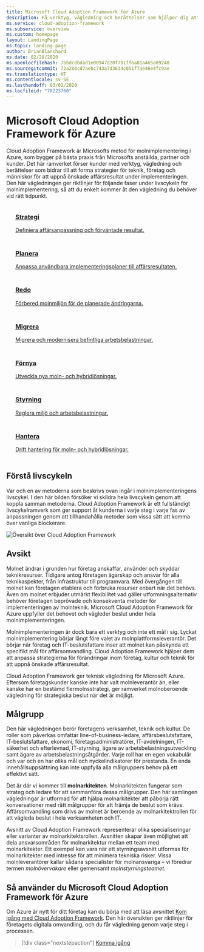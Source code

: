 ```yaml
---
title: Microsoft Cloud Adoption Framework för Azure
description: Få verktyg, vägledning och berättelser som hjälper dig att utforma strategier och få önskade affärsresultat i alla faser av molnimplementeringen.
ms.service: cloud-adoption-framework
ms.subservice: overview
ms.custom: homepage
layout: LandingPage
ms.topic: landing-page
author: BrianBlanchard
ms.date: 02/28/2020
ms.openlocfilehash: 7bbdcdbdad1e00947d20f701ff6a81a465a09248
ms.sourcegitcommit: 72a280cd7aebc743a7d3634c051f7ae46e4fc9ae
ms.translationtype: HT
ms.contentlocale: sv-SE
ms.lasthandoff: 03/02/2020
ms.locfileid: "78223760"
---
```

# <a name="microsoft-cloud-adoption-framework-for-azure"></a>Microsoft Cloud Adoption Framework för Azure

Cloud Adoption Framework är Microsofts metod för molnimplementering i Azure, som bygger på bästa praxis från Microsofts anställda, partner och kunder. Det här ramverket förser kunder med verktyg, vägledning och berättelser som bidrar till att forma strategier för teknik, företag och människor för att uppnå önskade affärsresultat under implementeringen. Den här vägledningen ger riktlinjer för följande faser under livscykeln för molnimplementering, så att du enkelt kommer åt den vägledning du behöver vid rätt tidpunkt.

<!-- markdownlint-disable MD033 -->

<ul class="panelContent cardsF">
    <li style="display: flex; flex-direction: column;">
        <a href="./strategy/index.md">
            <div class="cardSize">
                <div class="cardPadding" style="padding-bottom:10px;">
                    <div class="card" style="padding-bottom:10px;">
                        <div class="cardImageOuter">
                            <div class="cardImage">
                                <img alt="" src="./_images/caf-strategy.png" data-linktype="external">
                            </div>
                        </div>
                        <div class="cardText" style="padding-left:0px;">
                            <h3>Strategi</h3>
Definiera affärsanpassning och förväntade resultat.
                        </div>
                    </div>
                </div>
            </div>
        </a>
    </li>
    <li style="display: flex; flex-direction: column;">
        <a href="./plan/index.md">
            <div class="cardSize">
                <div class="cardPadding" style="padding-bottom:10px;">
                    <div class="card" style="padding-bottom:10px;">
                        <div class="cardImageOuter">
                            <div class="cardImage">
                                <img alt="" src="./_images/caf-plan.png" data-linktype="external">
                            </div>
                        </div>
                        <div class="cardText" style="padding-left:0px;">
                            <h3>Planera</h3>
Anpassa användbara implementeringsplaner till affärsresultaten.
                        </div>
                    </div>
                </div>
            </div>
        </a>
    </li>
    <li style="display: flex; flex-direction: column;">
        <a href="./ready/index.md">
            <div class="cardSize">
                <div class="cardPadding" style="padding-bottom:10px;">
                    <div class="card" style="padding-bottom:10px;">
                        <div class="cardImageOuter">
                            <div class="cardImage">
                                <img alt="" src="./_images/caf-ready.png" data-linktype="external">
                            </div>
                        </div>
                        <div class="cardText" style="padding-left:0px;">
                            <h3>Redo</h3>
Förbered molnmiljön för de planerade ändringarna.
                        </div>
                    </div>
                </div>
            </div>
        </a>
    </li>
    <li style="display: flex; flex-direction: column;">
        <a href="./migrate/index.md">
            <div class="cardSize">
                <div class="cardPadding" style="padding-bottom:10px;">
                    <div class="card" style="padding-bottom:10px;">
                        <div class="cardImageOuter">
                            <div class="cardImage">
                                <img alt="" src="./_images/caf-migrate.png" data-linktype="external">
                            </div>
                        </div>
                        <div class="cardText" style="padding-left:0px;">
                            <h3>Migrera</h3>
Migrera och modernisera befintliga arbetsbelastningar.
                        </div>
                    </div>
                </div>
            </div>
        </a>
    </li>
    <li style="display: flex; flex-direction: column;">
        <a href="./innovate/index.md">
            <div class="cardSize">
                <div class="cardPadding" style="padding-bottom:10px;">
                    <div class="card" style="padding-bottom:10px;">
                        <div class="cardImageOuter">
                            <div class="cardImage">
                                <img alt="" src="./_images/caf-adopt.png" data-linktype="external">
                            </div>
                        </div>
                        <div class="cardText" style="padding-left:0px;">
                            <h3>Förnya</h3>
Utveckla nya moln- och hybridlösningar.
                        </div>
                    </div>
                </div>
            </div>
        </a>
    </li>
    <li style="display: flex; flex-direction: column;">
        <a href="./govern/index.md">
            <div class="cardSize">
                <div class="cardPadding" style="padding-bottom:10px;">
                    <div class="card" style="padding-bottom:10px;">
                        <div class="cardImageOuter">
                            <div class="cardImage">
                                <img alt="" src="./_images/caf-govern.png" data-linktype="external">
                            </div>
                        </div>
                        <div class="cardText" style="padding-left:0px;">
                            <h3>Styrning</h3>
Reglera miljö och arbetsbelastningar.
                        </div>
                    </div>
                </div>
            </div>
        </a>
    </li>
    <li style="display: flex; flex-direction: column;">
        <a href="./manage/index.md">
            <div class="cardSize">
                <div class="cardPadding" style="padding-bottom:10px;">
                    <div class="card" style="padding-bottom:10px;">
                        <div class="cardImageOuter">
                            <div class="cardImage">
                                <img alt="" src="./_images/caf-manage.png" data-linktype="external">
                            </div>
                        </div>
                        <div class="cardText" style="padding-left:0px;">
                            <h3>Hantera</h3>
Drift hantering för moln- och hybridlösningar.
                        </div>
                    </div>
                </div>
            </div>
        </a>
    </li>
</ul>

## <a name="understand-the-lifecycle"></a>Förstå livscykeln

Var och en av metoderna som beskrivs ovan ingår i molnimplementeringens livscykel. I den här bilden försöker vi skildra hela livscykeln genom att koppla samman metoderna. Cloud Adoption Framework är ett fullständigt livscykelramverk som ger support åt kunderna i varje steg i varje fas av anpassningen genom att tillhandahålla metoder som vissa sätt att komma över vanliga blockerare.

![Översikt över Cloud Adoption Framework](./_images/caf-overview.png)

## <a name="intent"></a>Avsikt

Molnet ändrar i grunden hur företag anskaffar, använder och skyddar teknikresurser. Tidigare antog företagen ägarskap och ansvar för alla teknikaspekter, från infrastruktur till programvara. Med övergången till molnet kan företagen etablera och förbruka resurser enbart när det behövs. Även om molnet erbjuder utmärkt flexibilitet vad gäller utformningsalternativ behöver företagen beprövade och konsekventa metoder för implementeringen av molnteknik. Microsoft Cloud Adoption Framework för Azure uppfyller det behovet och vägleder beslut under hela molnimplementeringen.

Molnimplementeringen är dock bara ett verktyg och inte ett mål i sig. Lyckat molnimplementering börjar långt före valet av molnplattformsleverantör. Det börjar när företag och IT-beslutsfattare inser att molnet kan påskynda ett specifikt mål för affärsomvandling. Cloud Adoption Framework hjälper dem att anpassa strategierna för förändringar inom företag, kultur och teknik för att uppnå önskade affärsresultat.

Cloud Adoption Framework ger teknisk vägledning för Microsoft Azure. Eftersom företagskunder kanske inte har valt molnleverantör än, eller kanske har en bestämd flermolnsstrategi, ger ramverket molnoberoende vägledning för strategiska beslut när det är möjligt.

## <a name="intended-audience"></a>Målgrupp

Den här vägledningen berör företagens verksamhet, teknik och kultur. De roller som påverkas omfattar line-of-business-ledare, affärsbeslutsfattare, IT-beslutsfattare, ekonomi, företagsadministratörer, IT-avdelningen, IT-säkerhet och efterlevnad, IT-styrning, ägare av arbetsbelastningsutveckling samt ägare av arbetsbelastningsåtgärder. Varje roll har en egen vokabulär och var och en har olika mål och nyckelindikatorer för prestanda. En enda innehållsuppsättning kan inte uppfylla alla målgruppers behov på ett effektivt sätt.

Det är där vi kommer till **molnarkitekten**. Molnarkitekten fungerar som strateg och ledare för att sammanföra dessa målgrupper. Den här samlingen vägledningar är utformad för att hjälpa molnarkitekter att påbörja rätt konversationer med rätt målgrupper för att främja de beslut som krävs. Affärsomvandling som drivs av molnet är beroende av molnarkitektrollen för att vägleda beslut i hela verksamheten och IT.

Avsnitt av Cloud Adoption Framework representerar olika specialiseringar eller varianter av molnarkitektsrollen. Avsnitten skapar även möjlighet att dela ansvarsområden för molnarkitektur mellan ett team med molnarkitekter. Ett exempel kan vara när ett styrningsavsnitt utformas för molnarkitekter med intresse för att minimera tekniska risker. Vissa molnleverantörer kallar sådana specialister för molnansvariga – vi föredrar termen _molnövervakare_ eller gemensamt _molnstyrningsteamet_.

## <a name="how-to-use-the-microsoft-cloud-adoption-framework-for-azure"></a>Så använder du Microsoft Cloud Adoption Framework för Azure

Om Azure är nytt för ditt företag kan du börja med att läsa avsnittet [Kom igång med Cloud Adoption Framework](./getting-started/migrate.md). Den här översikten ger riktlinjer för företagets digitala omvandling, och du får vägledning genom varje steg i processen.

> [!div class="nextstepaction"]
> [Komma igång](./getting-started/migrate.md)
